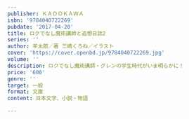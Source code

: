 ```yaml
---
publisher: ＫＡＤＯＫＡＷＡ
isbn: '9784040722269'
pubdate: '2017-04-20'
title: ロクでなし魔術講師と追想日誌2
series: ''
author: 羊太郎／著 三嶋くろね／イラスト
cover: 'https://cover.openbd.jp/9784040722269.jpg'
volume: ''
description: ロクでなし魔術講師・グレンの学生時代がいま明らかに！
price: '600'
genre: ''
target: 一般
format: 文庫
content: 日本文学、小説・物語

---
```

